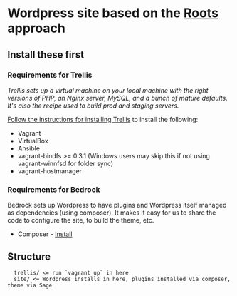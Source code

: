 # Wordpress site based on the [Roots](http://roots.io) approach

## Install these first

### Requirements for Trellis

_Trellis sets up a virtual machine on your local machine with the right versions of PHP, an Nginx server, MySQL, and a bunch of mature defaults. It's also the recipe used to build prod and staging servers._

[Follow the instructions for installing Trellis](https://roots.io/trellis/docs/installing-trellis/) to install the following:

* Vagrant
* VirtualBox
* Ansible
* vagrant-bindfs >= 0.3.1 (Windows users may skip this if not using vagrant-winnfsd for folder sync)
* vagrant-hostmanager

### Requirements for Bedrock

Bedrock sets up Wordpress to have plugins and Wordpress itself managed as dependencies (using composer). It makes it easy for us to share the code to configure the site, to build the theme, etc.

* Composer - [Install](https://getcomposer.org/doc/00-intro.md#installation-linux-unix-osx)

## Structure

```
  trellis/ <= run `vagrant up` in here
  site/ <= Wordpress installs in here, plugins installed via composer, theme via Sage
```
